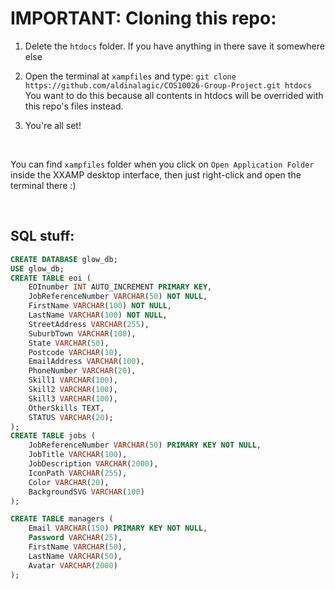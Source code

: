 # IMPORTANT: Cloning this repo:

1. Delete the `htdocs` folder. If you have anything in there save it somewhere else

2. Open the terminal at `xampfiles` and type: `git clone https://github.com/aldinalagic/COS10026-Group-Project.git htdocs` You want to do this because all contents in htdocs will be overrided with this repo's files instead.

3. You're all set!

<br>

You can find `xampfiles` folder when you click on `Open Application Folder` inside the XXAMP desktop interface, then just right-click and open the terminal there :)

<br>

## SQL stuff:

```sql
CREATE DATABASE glow_db;
USE glow_db;
CREATE TABLE eoi (
    EOInumber INT AUTO_INCREMENT PRIMARY KEY,
    JobReferenceNumber VARCHAR(50) NOT NULL,
    FirstName VARCHAR(100) NOT NULL,
    LastName VARCHAR(100) NOT NULL,
    StreetAddress VARCHAR(255),
    SuburbTown VARCHAR(100),
    State VARCHAR(50),
    Postcode VARCHAR(10),
    EmailAddress VARCHAR(100),
    PhoneNumber VARCHAR(20),
    Skill1 VARCHAR(100),
    Skill2 VARCHAR(100),
    Skill3 VARCHAR(100),
    OtherSkills TEXT,
    STATUS VARCHAR(20);
);
CREATE TABLE jobs (
    JobReferenceNumber VARCHAR(50) PRIMARY KEY NOT NULL,
    JobTitle VARCHAR(100),
    JobDescription VARCHAR(2000),
    IconPath VARCHAR(255),
    Color VARCHAR(20),
    BackgroundSVG VARCHAR(100)
);

CREATE TABLE managers (
    Email VARCHAR(150) PRIMARY KEY NOT NULL,
    Password VARCHAR(25),
    FirstName VARCHAR(50),
    LastName VARCHAR(50),
    Avatar VARCHAR(2000)
);
```